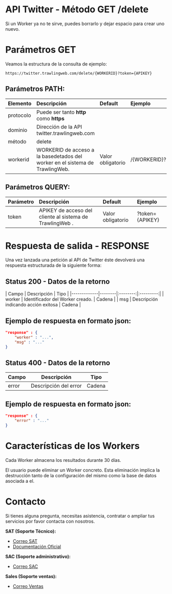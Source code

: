 # API Twitter - Método GET /delete

Si un Worker ya no te sirve, puedes borrarlo y dejar espacio para crear uno nuevo.

# Parámetros GET

Veamos la estructura de la consulta de ejemplo:

````
https://twitter.trawlingweb.com/delete/{WORKERID}?token={APIKEY}
````
## Parámetros PATH:

| Elemento | Descripción | Default | Ejemplo | 
|:---------|:------------|:-------|:-----------|
| protocolo | Puede ser tanto **http** como **https**                  |
| dominio | Dirección de la API twitter.trawlingweb.com |
| método | delete |
| workerid | WORKERID de acceso a la basedetados del worker en el sistema de TrawlingWeb. | Valor obligatorio | /{WORKERID}?

## Parámetros QUERY:

| Parámetro | Descripción  | Default | Ejemplo | 
|:----------|:-------------|:-------|:-----------|
| token | APIKEY de acceso del cliente al sistema de TrawlingWeb .| Valor obligatorio |  ?token={APIKEY}

# Respuesta de salida - RESPONSE

Una vez lanzada una petición al API de Twitter éste devolverá una respuesta estructurada de la siguiente forma: 

##  Status 200 - Datos de la retorno

| Campo | Descripción |  Tipo | 
|-------------|--------|:--------:|:---------:|
| worker | Identificador del Worker creado. | Cadena |
| msg | Descripción indicando acción exitosa | Cadena | 

## Ejemplo de respuesta en formato json:

````json
"response" : {
    "worker" : "...",
    "msg" : "..."
}
````

##  Status 400 - Datos de la retorno

| Campo | Descripción |  Tipo |
|-------------|--------|:--------:|
| error | Descripción del error | Cadena |

## Ejemplo de respuesta en formato json:

````json
"response" : {
    "error" : "..."
}
````

# Características de los Workers

Cada Worker almacena los resultados durante 30 días.

El usuario puede eliminar un Worker concreto. Esta eliminación implica la destrucción tanto de la configuración del mismo como la base de datos asociada a el.

# Contacto
Si tienes alguna pregunta, necesitas asistencia, contratar o ampliar tus servicios por favor contacta con nosotros.

**SAT (Soporte Técnico):**
* [Correo SAT](mailto:support@trawlingweb.com)
* [Documentación Oficial](https://docs.trawlingweb.com)

**SAC (Soporte administrativo):**
* [Correo SAC](mailto:gestion@trawlingweb.com)

**Sales (Soporte ventas):**
* [Correo Ventas](mailto:sales@trawlingweb.com)

